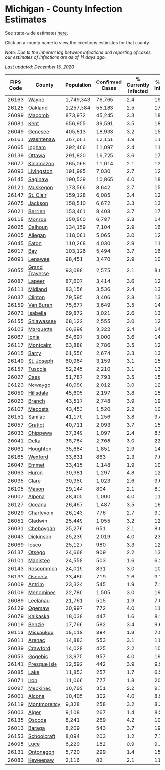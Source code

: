# Michigan - County Infection Estimates

See state-wide estimates [here](/infections/us-mi).

Click on a county name to view the infections estimates for that county.

*Note: Due to the inherent lag between infections and reporting of cases, our estimates of infections are as of 14 days ago.*

*Last updated: December 15, 2020*

|   FIPS Code |                           County |   Population |   Confirmed Cases |   % Currently Infected |   % Total Infected |
|-------------|----------------------------------|--------------|-------------------|------------------------|--------------------|
|       26163 |                   [Wayne](wayne) |    1,749,343 |            76,765 |                    2.4 |               19.1 |
|       26125 |               [Oakland](oakland) |    1,257,584 |            55,183 |                    2.5 |               17.0 |
|       26099 |                 [Macomb](macomb) |      873,972 |            45,245 |                    3.3 |               18.9 |
|       26081 |                     [Kent](kent) |      656,955 |            39,591 |                    3.5 |               18.8 |
|       26049 |               [Genesee](genesee) |      405,813 |            18,933 |                    3.2 |               15.9 |
|       26161 |           [Washtenaw](washtenaw) |      367,601 |            12,151 |                    1.9 |               11.7 |
|       26065 |                 [Ingham](ingham) |      292,406 |            11,097 |                    2.4 |               11.9 |
|       26139 |                 [Ottawa](ottawa) |      291,830 |            16,725 |                    3.6 |               17.3 |
|       26077 |           [Kalamazoo](kalamazoo) |      265,066 |            11,014 |                    2.1 |               12.9 |
|       26093 |         [Livingston](livingston) |      191,995 |             7,030 |                    2.7 |               12.0 |
|       26145 |               [Saginaw](saginaw) |      190,539 |            10,865 |                    4.0 |               18.4 |
|       26121 |             [Muskegon](muskegon) |      173,566 |             8,642 |                    2.7 |               15.5 |
|       26147 |           [St. Clair](st.-clair) |      159,128 |             6,085 |                    3.4 |               12.5 |
|       26075 |               [Jackson](jackson) |      158,510 |             6,672 |                    3.3 |               13.5 |
|       26021 |               [Berrien](berrien) |      153,401 |             8,408 |                    3.7 |               17.5 |
|       26115 |                 [Monroe](monroe) |      150,500 |             6,787 |                    3.3 |               14.4 |
|       26025 |               [Calhoun](calhoun) |      134,159 |             7,104 |                    2.9 |               16.3 |
|       26005 |               [Allegan](allegan) |      118,081 |             5,065 |                    3.0 |               12.9 |
|       26045 |                   [Eaton](eaton) |      110,268 |             4,030 |                    2.9 |               11.4 |
|       26017 |                       [Bay](bay) |      103,126 |             5,494 |                    3.7 |               16.5 |
|       26091 |               [Lenawee](lenawee) |       98,451 |             3,470 |                    2.9 |               10.8 |
|       26055 | [Grand Traverse](grand-traverse) |       93,088 |             2,575 |                    2.1 |                8.0 |
|       26087 |                 [Lapeer](lapeer) |       87,607 |             3,414 |                    3.6 |               12.4 |
|       26111 |               [Midland](midland) |       83,156 |             3,536 |                    2.4 |               13.1 |
|       26037 |               [Clinton](clinton) |       79,595 |             3,406 |                    2.8 |               13.4 |
|       26159 |           [Van Buren](van-buren) |       75,677 |             3,649 |                    3.5 |               14.4 |
|       26073 |             [Isabella](isabella) |       69,872 |             3,021 |                    2.6 |               13.0 |
|       26155 |         [Shiawassee](shiawassee) |       68,122 |             2,555 |                    3.0 |               12.3 |
|       26103 |           [Marquette](marquette) |       66,699 |             3,322 |                    2.4 |               14.9 |
|       26067 |                   [Ionia](ionia) |       64,697 |             3,000 |                    3.6 |               14.2 |
|       26117 |             [Montcalm](montcalm) |       63,888 |             2,786 |                    3.5 |               12.3 |
|       26015 |                   [Barry](barry) |       61,550 |             2,674 |                    3.3 |               13.1 |
|       26149 |         [St. Joseph](st.-joseph) |       60,964 |             3,159 |                    3.1 |               15.3 |
|       26157 |               [Tuscola](tuscola) |       52,245 |             2,210 |                    3.1 |               13.3 |
|       26027 |                     [Cass](cass) |       51,787 |             2,793 |                    3.5 |               15.9 |
|       26123 |               [Newaygo](newaygo) |       48,980 |             2,012 |                    3.0 |               12.3 |
|       26059 |           [Hillsdale](hillsdale) |       45,605 |             2,197 |                    3.8 |               15.5 |
|       26023 |                 [Branch](branch) |       43,517 |             2,748 |                    3.9 |               19.2 |
|       26107 |               [Mecosta](mecosta) |       43,453 |             1,520 |                    2.2 |               10.3 |
|       26151 |               [Sanilac](sanilac) |       41,170 |             1,256 |                    3.8 |                9.4 |
|       26057 |               [Gratiot](gratiot) |       40,711 |             2,093 |                    3.7 |               15.0 |
|       26033 |             [Chippewa](chippewa) |       37,349 |             1,097 |                    2.4 |                8.5 |
|       26041 |                   [Delta](delta) |       35,784 |             2,768 |                    3.0 |               22.5 |
|       26061 |             [Houghton](houghton) |       35,684 |             1,851 |                    2.9 |               14.8 |
|       26165 |               [Wexford](wexford) |       33,631 |               863 |                    2.3 |                7.6 |
|       26047 |                   [Emmet](emmet) |       33,415 |             1,148 |                    1.9 |               10.6 |
|       26063 |                   [Huron](huron) |       30,981 |             1,297 |                    4.8 |               12.1 |
|       26035 |                   [Clare](clare) |       30,950 |             1,023 |                    2.6 |                9.6 |
|       26105 |                   [Mason](mason) |       29,144 |               804 |                    2.1 |                8.1 |
|       26007 |                 [Alpena](alpena) |       28,405 |             1,000 |                    4.0 |               11.1 |
|       26127 |                 [Oceana](oceana) |       26,467 |             1,487 |                    3.5 |               16.8 |
|       26029 |         [Charlevoix](charlevoix) |       26,143 |               776 |                    2.7 |                9.1 |
|       26051 |               [Gladwin](gladwin) |       25,449 |             1,055 |                    3.2 |               12.3 |
|       26031 |           [Cheboygan](cheboygan) |       25,276 |               651 |                    2.1 |                8.0 |
|       26043 |           [Dickinson](dickinson) |       25,239 |             2,019 |                    4.0 |               23.2 |
|       26069 |                   [Iosco](iosco) |       25,127 |               980 |                    3.3 |               12.3 |
|       26137 |                 [Otsego](otsego) |       24,668 |               909 |                    2.2 |               13.1 |
|       26101 |             [Manistee](manistee) |       24,558 |               503 |                    1.6 |                6.2 |
|       26143 |           [Roscommon](roscommon) |       24,019 |               831 |                    3.0 |               10.5 |
|       26133 |               [Osceola](osceola) |       23,460 |               719 |                    2.6 |                9.1 |
|       26009 |                 [Antrim](antrim) |       23,324 |               545 |                    1.9 |                7.1 |
|       26109 |           [Menominee](menominee) |       22,780 |             1,505 |                    3.0 |               19.1 |
|       26089 |             [Leelanau](leelanau) |       21,761 |               515 |                    1.9 |                7.0 |
|       26129 |                 [Ogemaw](ogemaw) |       20,997 |               772 |                    4.0 |               11.1 |
|       26079 |             [Kalkaska](kalkaska) |       18,038 |               447 |                    1.6 |                8.1 |
|       26019 |                 [Benzie](benzie) |       17,766 |               582 |                    3.4 |                9.6 |
|       26113 |           [Missaukee](missaukee) |       15,118 |               384 |                    1.9 |                7.8 |
|       26011 |                 [Arenac](arenac) |       14,883 |               553 |                    3.1 |               11.7 |
|       26039 |             [Crawford](crawford) |       14,029 |               425 |                    2.2 |               10.7 |
|       26053 |               [Gogebic](gogebic) |       13,975 |               957 |                    4.0 |               19.9 |
|       26141 |     [Presque Isle](presque-isle) |       12,592 |               442 |                    3.9 |                9.9 |
|       26085 |                     [Lake](lake) |       11,853 |               257 |                    1.7 |                6.5 |
|       26071 |                     [Iron](iron) |       11,066 |               777 |                    1.8 |               20.0 |
|       26097 |             [Mackinac](mackinac) |       10,799 |               351 |                    2.2 |                9.7 |
|       26001 |                 [Alcona](alcona) |       10,405 |               302 |                    4.0 |                8.9 |
|       26119 |       [Montmorency](montmorency) |        9,328 |               258 |                    3.2 |                8.3 |
|       26003 |                   [Alger](alger) |        9,108 |               267 |                    1.4 |                8.5 |
|       26135 |                 [Oscoda](oscoda) |        8,241 |               269 |                    4.2 |               10.0 |
|       26013 |                 [Baraga](baraga) |        8,209 |               543 |                    3.7 |               19.7 |
|       26153 |       [Schoolcraft](schoolcraft) |        8,094 |               203 |                    1.2 |                7.7 |
|       26095 |                     [Luce](luce) |        6,229 |               182 |                    0.9 |                9.1 |
|       26131 |           [Ontonagon](ontonagon) |        5,720 |               299 |                    1.4 |               15.4 |
|       26083 |             [Keweenaw](keweenaw) |        2,116 |                82 |                    2.1 |               11.5 |